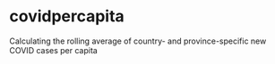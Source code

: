 # covidpercapita

Calculating the rolling average of country- and province-specific new COVID cases per capita
